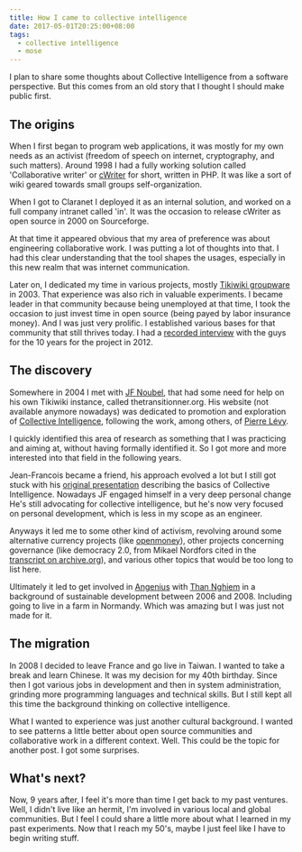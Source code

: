 ```yaml
---
title: How I came to collective intelligence
date: 2017-05-01T20:25:00+08:00
tags:
  - collective intelligence
  - mose
---
```


I plan to share some thoughts about Collective Intelligence from a software perspective. 
But this comes from an old story that I thought I should make public first.

## The origins

When I first began to program web applications, it was mostly for my own needs 
as an activist (freedom of speech on internet, cryptography, and such matters). 
Around 1998 I had a fully working solution called 'Collaborative writer' or 
[cWriter][8] for short, written in PHP. It was like a sort of wiki geared towards 
small groups self-organization.

When I got to Claranet I deployed it as an internal solution, and worked on a 
full company intranet called 'in'. It was the occasion to release cWriter as 
open source in 2000 on Sourceforge.

At that time it appeared obvious that my area of preference was about engineering
collaborative work. I was putting a lot of thoughts into that. I had this clear 
understanding that the tool shapes the usages, especially in this new realm that 
was internet communication.

Later on, I dedicated my time in various projects, mostly [Tikiwiki groupware][11] in 2003. 
That experience was also rich in valuable experiments. I became leader in that community
because being unemployed at that time, I took the occasion to just invest time in 
open source (being payed by labor insurance money). And I was just very prolific.
I established various bases for that community that still thrives today. I had a 
[recorded interview][10] with the guys for the 10 years for the project in 2012.

## The discovery

Somewhere in 2004 I met with [JF Noubel][1], that had some need for help on his own Tikiwiki 
instance, called thetransitionner.org. His website (not available anymore nowadays)
was dedicated to promotion and exploration of [Collective Intelligence][3], following the work,
among others, of [Pierre Lévy][2].

I quickly identified this area of research as something that I was practicing and 
aiming at, without having formally identified it. So I got more and more interested 
into that field in the following years.

Jean-Francois became a friend, his approach evolved a lot but I still got stuck with
his [original presentation][4] describing the basics of Collective Intelligence. 
Nowadays JF engaged himself in a very deep personal change He's still advocating for 
collective intelligence, but he's now very focused on personal development, which is 
less in my scope as an engineer.

Anyways it led me to some other kind of activism, revolving around some alternative currency 
projects (like [openmoney][5]), other projects concerning governance (like democracy 2.0,
from Mikael Nordfors cited in the [transcript on archive.org][6]), and various other topics
that would be too long to list here.

Ultimately it led to get involved in [Angenius][7] with [Than Nghiem][9] in a background of 
sustainable development between 2006 and 2008. Including going to live in a farm in Normandy.
Which was amazing but I was just not made for it.

## The migration

In 2008 I decided to leave France and go live in Taiwan. I wanted to take a break and 
learn Chinese. It was my decision for my 40th birthday. Since then I got various jobs in 
development and then in system administration, grinding more programming languages and 
technical skills. But I still kept all this time the background thinking on 
collective intelligence.

What I wanted to experience was just another cultural background. I wanted to see patterns 
a little better about open source communities and collaborative work in a different context. 
Well. This could be the topic for another post. I got some surprises.

## What's next?

Now, 9 years after, I feel it's more than time I get back to my past ventures. Well, 
I didn't live like an hermit, I'm involved in various local and global communities. 
But I feel I could share a little more about what I learned in my past experiments. 
Now that I reach my 50's, maybe I just feel like I have to begin writing stuff.


[1]: http://noubel.com/
[2]: https://en.wikipedia.org/wiki/Pierre_L%C3%A9vy
[3]: https://en.wikipedia.org/wiki/Collective_intelligence
[4]: http://publishing.yudu.com/Library/Arswi/CollectiveIntelligen/resources/index.htm?skipFlashCheck=true
[5]: http://openmoney.org/
[6]: https://archive.org/stream/eo_Collective_Intelligence/Collective_Intelligence_djvu.txt
[7]: http://angenius.org/tiki-index.php
[8]: https://sourceforge.net/projects/cwriter/
[9]: https://fr.wikipedia.org/wiki/Thanh_Nghiem
[10]: https://tiki.org/Webinar+2012+10
[11]: https://tiki.org/mose
